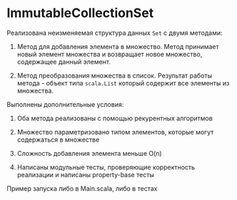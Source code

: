 # ImmutableCollectionSet


Реализована неизменяемая структура данных `Set` с двумя методами:

1) Метод для добавления элемента в множество. Метод принимает новый элемент множества и возвращает новое множество, содержащее данный элемент.

2) Метод преобразования множества в список. Результат работы метода - объект типа `scala.List` который содержит все элементы из множества.

Выполнены дополнительные условия:
1) Оба метода реализованы с помощью рекурентных алгоритмов

2) Множество параметризовано типом элементов, которые могут содержаться в множестве

3) Сложность добавления элемента меньше O(n)

4) Написаны модульные тесты, проверяющие корректность реализации и написаны property-base тесты

Пример запуска либо в Main.scala, либо в тестах
